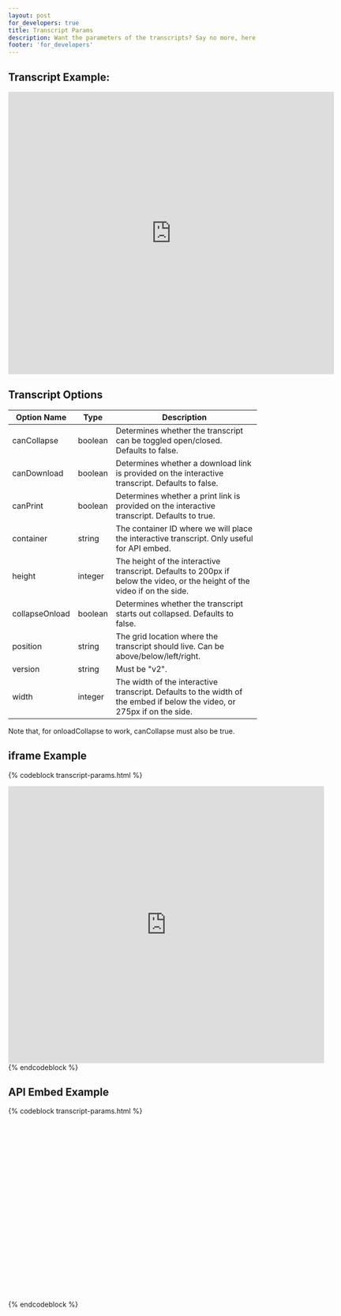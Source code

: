 ```yaml
---
layout: post
for_developers: true
title: Transcript Params
description: Want the parameters of the transcripts? Say no more, here they are!
footer: 'for_developers'
---
```


## Transcript Example:

<div class="video_embed">
  <iframe src="http://fast.wistia.net/embed/iframe/e9daad32af?controlsVisibleOnLoad=true&playerColor=aae3d8&version=v1&videoHeight=371&videoWidth=660&plugin%5Btranscript%5D%5Bversion%5D=v2" allowtransparency="true" frameborder="0" scrolling="no" class="wistia_embed" name="wistia_embed" width="660" height="571"></iframe>
</div>

## Transcript Options

 Option Name    | Type    | Description                                                                                                                 
 -----------    | ----    | ----------------------------------------------------------------------------------------------------------------------------
 canCollapse    | boolean | Determines whether the transcript can be toggled open/closed. Defaults to false.                                             
 canDownload    | boolean | Determines whether a download link is provided on the interactive transcript. Defaults to false.                             
 canPrint       | boolean | Determines whether a print link is provided on the interactive transcript. Defaults to true.                                 
 container      | string  | The container ID where we will place the interactive transcript. Only useful for API embed.                                  
 height         | integer | The height of the interactive transcript. Defaults to 200px if below the video, or the height of the video if on the side.   
 collapseOnload | boolean | Determines whether the transcript starts out collapsed. Defaults to false.                                                   
 position       | string  | The grid location where the transcript should live. Can be above/below/left/right.                                           
 version        | string  | Must be "v2".                                                                                                                
 width          | integer | The width of the interactive transcript. Defaults to the width of the embed if below the video, or 275px if on the side.     

Note that, for <span class="code">onloadCollapse</span> to work, <span class="code">canCollapse</span> must also be true.

## iframe Example

{% codeblock transcript-params.html %}
<iframe src="http://fast.wistia.net/embed/iframe/abcde12345
  ?videoWidth=640&videoHeight=360&plugin[transcript][version]=v2
  &plugin[transcript][position]=below&plugin[transcript][height]=300
  &plugin[transcript][canDownload]=true" 
  allowtransparency="true" frameborder="0" scrolling="no" 
  class="wistia_embed" name="wistia_embed" width="640" height="560">
</iframe>
{% endcodeblock %}

## API Embed Example

{% codeblock transcript-params.html %}
<div id="wistia_abcde12345" class="wistia_embed" style="width:640px;height:360px;" data-video-width="640" data-video-height="360">&nbsp;</div>
<script charset="ISO-8859-1" src="http://fast.wistia.net/static/concat/E-v1.js"></script>
<script>
  wistiaEmbed = Wistia.embed("abcde12345", {
    version: "v1",
    videoWidth: 640,
    videoHeight: 360,
    controlsVisibleOnLoad: true,
    playerColor: "aae3d8"
  });
  Wistia.plugin.transcript(wistiaEmbed, {
    version: "v2",
    position: "below",
    height: 300,
    canDownload: true
  });
</script>
{% endcodeblock %}
